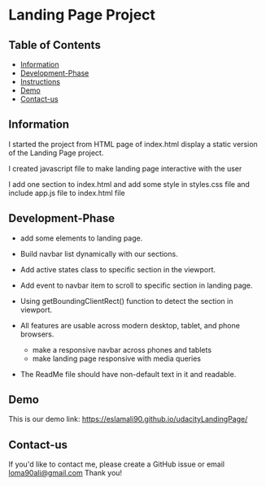 # Landing Page Project

## Table of Contents

- [Information](#Information)
- [Development-Phase](#Development-Phase)
- [Instructions](#instructions)
- [Demo](#Demo)
- [Contact-us](#contact-us)

## Information

I started the project from HTML page of index.html display a static version of the Landing Page project.

I created javascript file to make landing page interactive with the user

I add one section to index.html and add some style in styles.css file and include app.js file to index.html file

## Development-Phase

- add some elements to landing page.

- Build navbar list dynamically with our sections.

- Add active states class to specific section in the viewport.

- Add event to navbar item to scroll to specific section in landing page.

- Using getBoundingClientRect() function to detect the section in viewport.

- All features are usable across modern desktop, tablet, and phone browsers.

  - make a responsive navbar across phones and tablets
  - make landing page responsive with media queries

- The ReadMe file should have non-default text in it and readable.

## Demo

This is our demo link: https://eslamali90.github.io/udacityLandingPage/

## Contact-us

If you'd like to contact me, please create a GitHub issue or email loma90ali@gmail.com Thank you!
